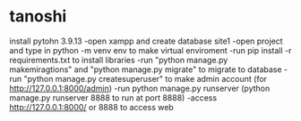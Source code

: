 # tanoshi
install pytohn 3.9.13
-open xampp and create database site1
-open project and type in python -m venv env to make virtual enviroment
-run pip install -r requirements.txt to install libraries
-run "python manage.py makemiragtions" and "python manage.py migrate" to migrate to database 
-run "python manage.py createsuperuser" to make admin account (for http://127.0.0.1:8000/admin)
-run python manage.py runserver (python manage.py runserver 8888 to run at port 8888)
-access http://127.0.0.1:8000/ or 8888 to access web
